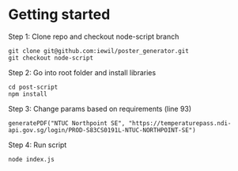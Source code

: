 # Getting started

Step 1: Clone repo and checkout node-script branch

```
git clone git@github.com:iewil/poster_generator.git
git checkout node-script
```

Step 2: Go into root folder and install libraries

```
cd post-script
npm install
```

Step 3: Change params based on requirements (line 93)

```
generatePDF("NTUC Northpoint SE", "https://temperaturepass.ndi-api.gov.sg/login/PROD-S83CS0191L-NTUC-NORTHPOINT-SE")
```

Step 4: Run script

```
node index.js
```